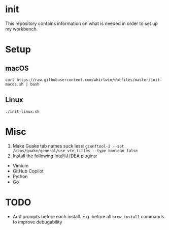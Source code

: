 # init
This repository contains information on what is needed in order to set up my
workbench.

# Setup

## macOS

```shell
curl https://raw.githubusercontent.com/whirlwin/dotfiles/master/init-macos.sh | bash
```


## Linux

```shell
./init-linux.sh
```

# Misc
1. Make Guake tab names suck less: `gconftool-2 --set /apps/guake/general/use_vte_titles --type boolean false`
2. Install the following IntelliJ IDEA plugins:
- Vimium
- GitHub Copilot
- Python
- Go

# TODO
- Add prompts before each install. E.g. before all `brew install` commands to improve debugability
